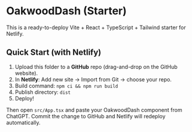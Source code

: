 # OakwoodDash (Starter)

This is a ready-to-deploy Vite + React + TypeScript + Tailwind starter for Netlify.

## Quick Start (with Netlify)

1. Upload this folder to a **GitHub** repo (drag-and-drop on the GitHub website).
2. In **Netlify**: Add new site → Import from Git → choose your repo.
3. Build command: `npm ci && npm run build`
4. Publish directory: `dist`
5. Deploy!

Then open `src/App.tsx` and paste your OakwoodDash component from ChatGPT.
Commit the change to GitHub and Netlify will redeploy automatically.
